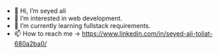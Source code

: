- 👋 Hi, I’m seyed ali
- 👀 I’m interested in web development.
- 🌱 I’m currently learning fullstack requirements.
- 📫 How to reach me -> https://www.linkedin.com/in/seyed-ali-toliat-680a2ba0/ 

<!---
ali74110/ali74110 is a ✨ special ✨ repository because its `README.md` (this file) appears on your GitHub profile.
You can click the Preview link to take a look at your changes.
--->

